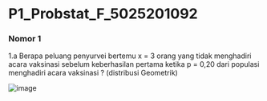 # P1_Probstat_F_5025201092

### Nomor 1
1.a
Berapa peluang penyurvei bertemu x = 3 orang yang tidak menghadiri acara vaksinasi
sebelum keberhasilan pertama ketika p = 0,20 dari populasi menghadiri acara vaksinasi ?
(distribusi Geometrik)

![image](https://user-images.githubusercontent.com/94375772/162623155-4ef4f5f1-2636-4e87-a158-fe0c016e6bb8.png)
